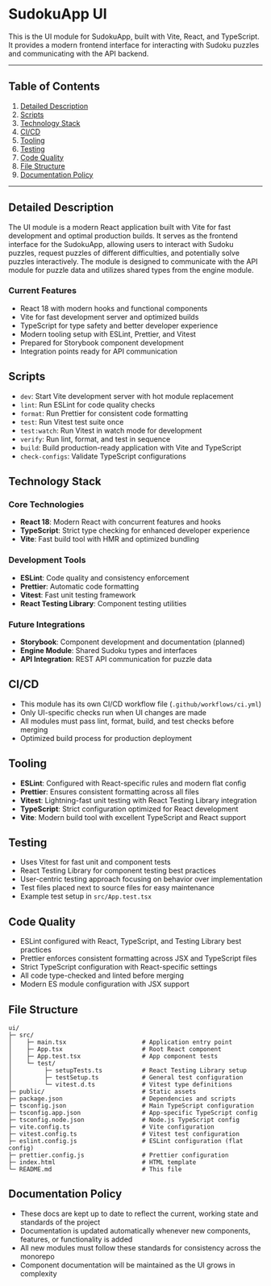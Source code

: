 # SudokuApp UI

This is the UI module for SudokuApp, built with Vite, React, and TypeScript. It provides a modern frontend interface for interacting with Sudoku puzzles and communicating with the API backend.

---

## Table of Contents

1. [Detailed Description](#detailed-description)
2. [Scripts](#scripts)
3. [Technology Stack](#technology-stack)
4. [CI/CD](#cicd)
5. [Tooling](#tooling)
6. [Testing](#testing)
7. [Code Quality](#code-quality)
8. [File Structure](#file-structure)
9. [Documentation Policy](#documentation-policy)

---

## Detailed Description

The UI module is a modern React application built with Vite for fast development and optimal production builds. It serves as the frontend interface for the SudokuApp, allowing users to interact with Sudoku puzzles, request puzzles of different difficulties, and potentially solve puzzles interactively. The module is designed to communicate with the API module for puzzle data and utilizes shared types from the engine module.

### Current Features

- React 18 with modern hooks and functional components
- Vite for fast development server and optimized builds
- TypeScript for type safety and better developer experience
- Modern tooling setup with ESLint, Prettier, and Vitest
- Prepared for Storybook component development
- Integration points ready for API communication

## Scripts

- `dev`: Start Vite development server with hot module replacement
- `lint`: Run ESLint for code quality checks
- `format`: Run Prettier for consistent code formatting
- `test`: Run Vitest test suite once
- `test:watch`: Run Vitest in watch mode for development
- `verify`: Run lint, format, and test in sequence
- `build`: Build production-ready application with Vite and TypeScript
- `check-configs`: Validate TypeScript configurations

## Technology Stack

### Core Technologies

- **React 18**: Modern React with concurrent features and hooks
- **TypeScript**: Strict type checking for enhanced developer experience
- **Vite**: Fast build tool with HMR and optimized bundling

### Development Tools

- **ESLint**: Code quality and consistency enforcement
- **Prettier**: Automatic code formatting
- **Vitest**: Fast unit testing framework
- **React Testing Library**: Component testing utilities

### Future Integrations

- **Storybook**: Component development and documentation (planned)
- **Engine Module**: Shared Sudoku types and interfaces
- **API Integration**: REST API communication for puzzle data

## CI/CD

- This module has its own CI/CD workflow file (`.github/workflows/ci.yml`)
- Only UI-specific checks run when UI changes are made
- All modules must pass lint, format, build, and test checks before merging
- Optimized build process for production deployment

## Tooling

- **ESLint**: Configured with React-specific rules and modern flat config
- **Prettier**: Ensures consistent formatting across all files
- **Vitest**: Lightning-fast unit testing with React Testing Library integration
- **TypeScript**: Strict configuration optimized for React development
- **Vite**: Modern build tool with excellent TypeScript and React support

## Testing

- Uses Vitest for fast unit and component tests
- React Testing Library for component testing best practices
- User-centric testing approach focusing on behavior over implementation
- Test files placed next to source files for easy maintenance
- Example test setup in `src/App.test.tsx`

## Code Quality

- ESLint configured with React, TypeScript, and Testing Library best practices
- Prettier enforces consistent formatting across JSX and TypeScript files
- Strict TypeScript configuration with React-specific settings
- All code type-checked and linted before merging
- Modern ES module configuration with JSX support

## File Structure

```
ui/
├─ src/
│    ├─ main.tsx                     # Application entry point
│    ├─ App.tsx                      # Root React component
│    ├─ App.test.tsx                 # App component tests
│    └─ test/
│         ├─ setupTests.ts           # React Testing Library setup
│         ├─ testSetup.ts            # General test configuration
│         └─ vitest.d.ts             # Vitest type definitions
├─ public/                           # Static assets
├─ package.json                      # Dependencies and scripts
├─ tsconfig.json                     # Main TypeScript configuration
├─ tsconfig.app.json                 # App-specific TypeScript config
├─ tsconfig.node.json                # Node.js TypeScript config
├─ vite.config.ts                    # Vite configuration
├─ vitest.config.ts                  # Vitest test configuration
├─ eslint.config.js                  # ESLint configuration (flat config)
├─ prettier.config.js                # Prettier configuration
├─ index.html                        # HTML template
└─ README.md                         # This file
```

## Documentation Policy

- These docs are kept up to date to reflect the current, working state and standards of the project
- Documentation is updated automatically whenever new components, features, or functionality is added
- All new modules must follow these standards for consistency across the monorepo
- Component documentation will be maintained as the UI grows in complexity
